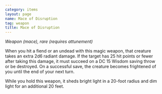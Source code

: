 ```yaml
---
category: items
layout: page
name: Mace of Disruption 
tag: weapon
title: Mace of Disruption 
---
```


_Weapon (mace), rare (requires attunement)_ 

When you hit a fiend or an undead with this magic weapon, that creature takes an extra 2d6 radiant damage. If the target has 25 hit points or fewer after taking this damage, it must succeed on a DC 15 Wisdom saving throw or be destroyed. On a successful save, the creature becomes frightened of you until the end of your next turn.

While you hold this weapon, it sheds bright light in a 20-foot radius and dim light for an additional 20 feet. 
